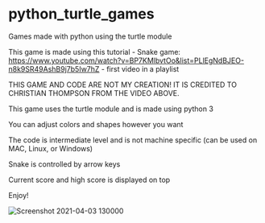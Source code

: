 # python_turtle_games
Games made with python using the turtle module

This game is made using this tutorial - Snake game: https://www.youtube.com/watch?v=BP7KMlbvtOo&list=PLlEgNdBJEO-n8k9SR49AshB9j7b5Iw7hZ - first video in a playlist

THIS GAME AND CODE ARE NOT MY CREATION! IT IS CREDITED TO CHRISTIAN THOMPSON FROM THE VIDEO ABOVE.

This game uses the turtle module and is made using python 3

You can adjust colors and shapes however you want

The code is intermediate level and is not machine specific (can be used on MAC, Linux, or Windows)

Snake is controlled by arrow keys

Current score and high score is displayed on top

Enjoy!

![Screenshot 2021-04-03 130000](https://user-images.githubusercontent.com/81878922/113490271-d9c01880-947d-11eb-9856-08c664a7d16a.png)
